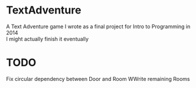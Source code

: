 # TextAdventure
A Text Adventure game I wrote as a final project for Intro to Programming in 2014 <br>
I might actually finish it eventually<br>

# TODO
Fix circular dependency between Door and Room
WWrite remaining Rooms
